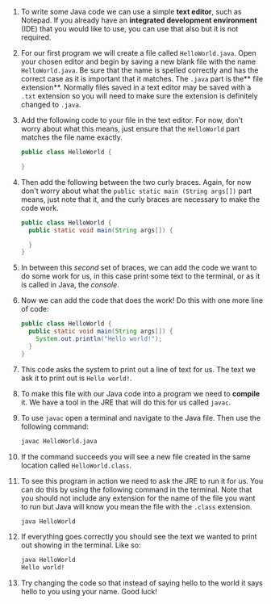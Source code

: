 1. To write some Java code we can use a simple **text editor**, such as Notepad. If you already have an **integrated development environment** \(IDE\) that you would like to use, you can use that also but it is not required. 
2. For our first program we will create a file called `HelloWorld.java`. Open your chosen editor and begin by saving a new blank file with the name `HelloWorld.java`. Be sure that the name is spelled correctly and has the correct case as it is important that it matches. The `.java` part is the** file extension**. Normally files saved in a text editor may be saved with a `.txt` extension so you will need to make sure the extension is definitely changed to `.java`.
3. Add the following code to your file in the text editor. For now, don't worry about what this means, just ensure that the `HelloWorld` part matches the file name exactly.

   ```java
   public class HelloWorld {

   }
   ```

4. Then add the following between the two curly braces. Again, for now don't worry about what the `public static main (String args[])` part means, just note that it, and the curly braces are necessary to make the code work.

   ```java
   public class HelloWorld {
     public static void main(String args[]) {

     }
   }
   ```

5. In between this _second_ set of braces, we can add the code we want to do some work for us, in this case print some text to the terminal, or as it is called in Java, the _console_.

6. Now we can add the code that does the work! Do this with one more line of code:

   ```java
   public class HelloWorld {
     public static void main(String args[]) {
       System.out.println("Hello world!");
     }
   }
   ```

7. This code asks the system to print out a line of text for us. The text we ask it to print out is `Hello world!`.

8. To make this file with our Java code into a program we need to **compile** it. We have a tool in the JRE that will do this for us called `javac`.

9. To use `javac` open a terminal and navigate to the Java file. Then use the following command:

   ```bash
   javac HelloWorld.java
   ```

10. If the command succeeds you will see a new file created in the same location called `HelloWorld.class`.

11. To see this program in action we need to ask the JRE to run it for us. You can do this by using the following command in the terminal. Note that you should not include any extension for the name of the file you want to run but Java will know you mean the file with the `.class` extension.

    ```bash
    java HelloWorld
    ```

12. If everything goes correctly you should see the text we wanted to print out showing in the terminal. Like so:

    ```bash
    java HelloWorld
    Hello world!
    ```

13. Try changing the code so that instead of saying hello to the world it says hello to you using your name. Good luck!



